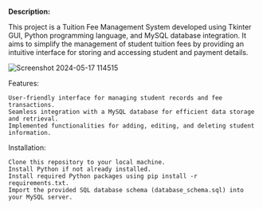 **Description:**

This project is a Tuition Fee Management System developed using Tkinter GUI, Python programming language, and MySQL database integration. It aims to simplify the management of student tuition fees by providing an intuitive interface for storing and accessing student and payment details.

![Screenshot 2024-05-17 114515](https://github.com/kumkum1121/Fee-Management/assets/167023304/ab86a88d-f807-48bb-8df4-8315ebe7c74a)

Features:

    User-friendly interface for managing student records and fee transactions.
    Seamless integration with a MySQL database for efficient data storage and retrieval.
    Implemented functionalities for adding, editing, and deleting student information.

Installation:

    Clone this repository to your local machine.
    Install Python if not already installed.
    Install required Python packages using pip install -r requirements.txt.
    Import the provided SQL database schema (database_schema.sql) into your MySQL server.
